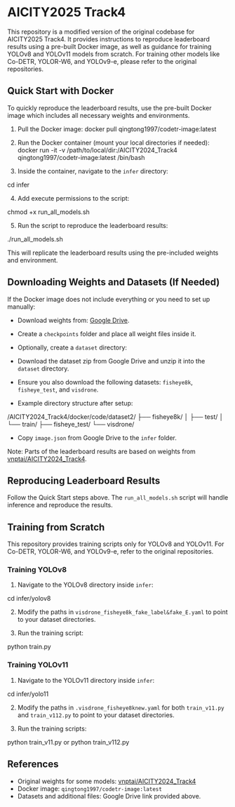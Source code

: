 # AICITY2025 Track4

This repository is a modified version of the original codebase for AICITY2025 Track4. It provides instructions to reproduce leaderboard results using a pre-built Docker image, as well as guidance for training YOLOv8 and YOLOv11 models from scratch. For training other models like Co-DETR, YOLOR-W6, and YOLOv9-e, please refer to the original repositories.

## Quick Start with Docker

To quickly reproduce the leaderboard results, use the pre-built Docker image which includes all necessary weights and environments.

1. Pull the Docker image:
docker pull qingtong1997/codetr-image:latest

2. Run the Docker container (mount your local directories if needed):
docker run -it -v /path/to/local/dir:/AICITY2024_Track4 qingtong1997/codetr-image:latest /bin/bash

3. Inside the container, navigate to the `infer` directory:

cd infer

4. Add execute permissions to the script:

chmod +x run_all_models.sh

5. Run the script to reproduce the leaderboard results:

./run_all_models.sh

This will replicate the leaderboard results using the pre-included weights and environment.

## Downloading Weights and Datasets (If Needed)

If the Docker image does not include everything or you need to set up manually:

- Download weights from: [Google Drive](https://drive.google.com/drive/my-drive?dmr=1&ec=wgc-drive-hero-goto).
- Create a `checkpoints` folder and place all weight files inside it.

- Optionally, create a `dataset` directory:
- Download the dataset zip from Google Drive and unzip it into the `dataset` directory.
- Ensure you also download the following datasets: `fisheye8k`, `fisheye_test`, and `visdrone`.

- Example directory structure after setup:

/AICITY2024_Track4/docker/code/dataset2/
├── fisheye8k/
│ ├── test/
│ └── train/
├── fisheye_test/
└── visdrone/

- Copy `image.json` from Google Drive to the `infer` folder.

Note: Parts of the leaderboard results are based on weights from [vnptai/AICITY2024_Track4](https://github.com/vnptai/AICITY2024_Track4).

## Reproducing Leaderboard Results

Follow the Quick Start steps above. The `run_all_models.sh` script will handle inference and reproduce the results.

## Training from Scratch

This repository provides training scripts only for YOLOv8 and YOLOv11. For Co-DETR, YOLOR-W6, and YOLOv9-e, refer to the original repositories.

### Training YOLOv8

1. Navigate to the YOLOv8 directory inside `infer`:

cd infer/yolov8

2. Modify the paths in `visdrone_fisheye8k_fake_label&fake_E.yaml` to point to your dataset directories.

3. Run the training script:

python train.py

### Training YOLOv11

1. Navigate to the YOLOv11 directory inside `infer`:

cd infer/yolo11

2. Modify the paths in `.visdrone_fisheye8knew.yaml` for both `train_v11.py` and `train_v112.py` to point to your dataset directories.

3. Run the training scripts:

python train_v11.py or python train_v112.py

## References

- Original weights for some models: [vnptai/AICITY2024_Track4](https://github.com/vnptai/AICITY2024_Track4)
- Docker image: `qingtong1997/codetr-image:latest`
- Datasets and additional files: Google Drive link provided above.